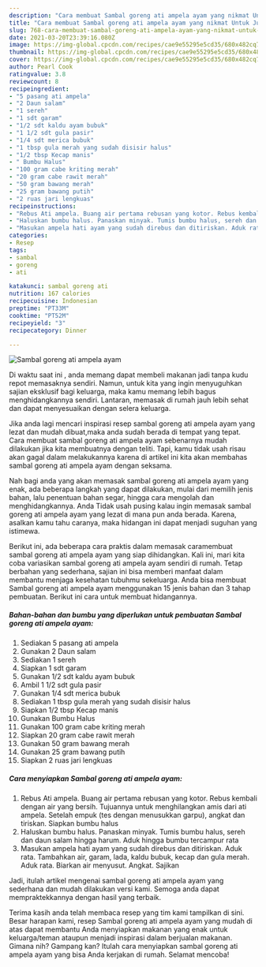 ```yaml
---
description: "Cara membuat Sambal goreng ati ampela ayam yang nikmat Untuk Jualan"
title: "Cara membuat Sambal goreng ati ampela ayam yang nikmat Untuk Jualan"
slug: 768-cara-membuat-sambal-goreng-ati-ampela-ayam-yang-nikmat-untuk-jualan
date: 2021-03-20T23:39:16.080Z
image: https://img-global.cpcdn.com/recipes/cae9e55295e5cd35/680x482cq70/sambal-goreng-ati-ampela-ayam-foto-resep-utama.jpg
thumbnail: https://img-global.cpcdn.com/recipes/cae9e55295e5cd35/680x482cq70/sambal-goreng-ati-ampela-ayam-foto-resep-utama.jpg
cover: https://img-global.cpcdn.com/recipes/cae9e55295e5cd35/680x482cq70/sambal-goreng-ati-ampela-ayam-foto-resep-utama.jpg
author: Pearl Cook
ratingvalue: 3.8
reviewcount: 8
recipeingredient:
- "5 pasang ati ampela"
- "2 Daun salam"
- "1 sereh"
- "1 sdt garam"
- "1/2 sdt kaldu ayam bubuk"
- "1 1/2 sdt gula pasir"
- "1/4 sdt merica bubuk"
- "1 tbsp gula merah yang sudah disisir halus"
- "1/2 tbsp Kecap manis"
- " Bumbu Halus"
- "100 gram cabe kriting merah"
- "20 gram cabe rawit merah"
- "50 gram bawang merah"
- "25 gram bawang putih"
- "2 ruas jari lengkuas"
recipeinstructions:
- "Rebus Ati ampela. Buang air pertama rebusan yang kotor. Rebus kembali dengan air yang bersih. Tujuannya untuk menghilangkan amis dari ati ampela. Setelah empuk (tes dengan menusukkan garpu), angkat dan tiriskan. Siapkan bumbu halus"
- "Haluskan bumbu halus. Panaskan minyak. Tumis bumbu halus, sereh dan daun salam hingga harum. Aduk hingga bumbu tercampur rata"
- "Masukan ampela hati ayam yang sudah direbus dan ditiriskan. Aduk rata. Tambahkan air, garam, lada, kaldu bubuk, kecap dan gula merah. Aduk rata. Biarkan air menyusut. Angkat. Sajikan"
categories:
- Resep
tags:
- sambal
- goreng
- ati

katakunci: sambal goreng ati 
nutrition: 167 calories
recipecuisine: Indonesian
preptime: "PT33M"
cooktime: "PT52M"
recipeyield: "3"
recipecategory: Dinner

---
```



![Sambal goreng ati ampela ayam](https://img-global.cpcdn.com/recipes/cae9e55295e5cd35/680x482cq70/sambal-goreng-ati-ampela-ayam-foto-resep-utama.jpg)

Di waktu  saat ini , anda memang dapat membeli makanan jadi tanpa kudu repot memasaknya sendiri. Namun, untuk kita yang ingin menyuguhkan sajian eksklusif bagi keluarga, maka kamu memang lebih bagus menghidangkannya sendiri. Lantaran, memasak di rumah jauh lebih sehat dan dapat menyesuaikan dengan selera keluarga.

Jika anda lagi mencari inspirasi resep sambal goreng ati ampela ayam yang lezat dan mudah dibuat,maka anda sudah berada di tempat yang tepat. Cara membuat sambal goreng ati ampela ayam  sebenarnya mudah dilakukan jika kita membuatnya dengan teliti. Tapi, kamu tidak usah risau akan gagal dalam melakukannya 
karena di artikel ini kita akan membahas sambal goreng ati ampela ayam dengan seksama.  



Nah bagi anda yang akan memasak sambal goreng ati ampela ayam yang enak, ada beberapa langkah yang dapat dilakukan, mulai dari memilih jenis bahan, lalu penentuan bahan segar, hingga cara mengolah dan menghidangkannya. Anda Tidak usah pusing kalau ingin memasak sambal goreng ati ampela ayam yang lezat di mana pun anda berada. Karena, asalkan kamu  tahu caranya, maka hidangan ini dapat menjadi suguhan yang istimewa.

Berikut ini, ada beberapa cara praktis  dalam memasak caramembuat sambal goreng ati ampela ayam yang siap dihidangkan. Kali ini, mari kita coba variasikan sambal goreng ati ampela ayam sendiri di rumah. Tetap berbahan yang sederhana, sajian ini bisa memberi manfaat dalam membantu menjaga kesehatan tubuhmu sekeluarga. Anda bisa membuat Sambal goreng ati ampela ayam menggunakan 15 jenis bahan dan 3 tahap pembuatan. Berikut ini cara untuk membuat hidangannya.

<!--inarticleads1-->

##### Bahan-bahan dan bumbu yang diperlukan untuk pembuatan Sambal goreng ati ampela ayam:

1. Sediakan 5 pasang ati ampela
1. Gunakan 2 Daun salam
1. Sediakan 1 sereh
1. Siapkan 1 sdt garam
1. Gunakan 1/2 sdt kaldu ayam bubuk
1. Ambil 1 1/2 sdt gula pasir
1. Gunakan 1/4 sdt merica bubuk
1. Sediakan 1 tbsp gula merah yang sudah disisir halus
1. Siapkan 1/2 tbsp Kecap manis
1. Gunakan  Bumbu Halus
1. Gunakan 100 gram cabe kriting merah
1. Siapkan 20 gram cabe rawit merah
1. Gunakan 50 gram bawang merah
1. Gunakan 25 gram bawang putih
1. Siapkan 2 ruas jari lengkuas




<!--inarticleads2-->

##### Cara menyiapkan Sambal goreng ati ampela ayam:

1. Rebus Ati ampela. Buang air pertama rebusan yang kotor. Rebus kembali dengan air yang bersih. Tujuannya untuk menghilangkan amis dari ati ampela. Setelah empuk (tes dengan menusukkan garpu), angkat dan tiriskan. Siapkan bumbu halus
1. Haluskan bumbu halus. Panaskan minyak. Tumis bumbu halus, sereh dan daun salam hingga harum. Aduk hingga bumbu tercampur rata
1. Masukan ampela hati ayam yang sudah direbus dan ditiriskan. Aduk rata. Tambahkan air, garam, lada, kaldu bubuk, kecap dan gula merah. Aduk rata. Biarkan air menyusut. Angkat. Sajikan




Jadi, itulah artikel mengenai  sambal goreng ati ampela ayam  yang sederhana dan mudah dilakukan versi kami. Semoga anda dapat mempraktekkannya dengan hasil yang terbaik. 

Terima kasih anda telah membaca resep yang tim kami tampilkan di sini. Besar harapan kami, resep  Sambal goreng ati ampela ayam yang mudah di atas dapat membantu Anda menyiapkan makanan yang enak untuk keluarga/teman ataupun menjadi inspirasi dalam berjualan makanan. Gimana nih? Gampang kan? Itulah cara menyiapkan sambal goreng ati ampela ayam yang bisa Anda kerjakan di rumah. Selamat mencoba!

